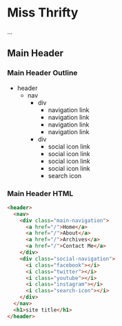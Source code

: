 # Miss Thrifty

...

## Main Header

### Main Header Outline

- header
  - nav
    - div
      - navigation link
      - navigation link
      - navigation link
      - navigation link
    - div
      - social icon link
      - social icon link
      - social icon link
      - social icon link
      - search icon

### Main Header HTML

```html
<header>
  <nav>
    <div class="main-navigation">
      <a href="/">Home</a>
      <a href="/">About</a>
      <a href="/">Archives</a>
      <a href="/">Contact Me</a>
    </div>
    <div class="social-navigation">
      <i class="facebook"></i>
      <i class="twitter"></i>
      <i class="youtube"></i>
      <i class="instagram"></i>
      <i class="search-icon"></i>
    </div>
  </nav>
  <h1>site title</h1>
</header>
```
